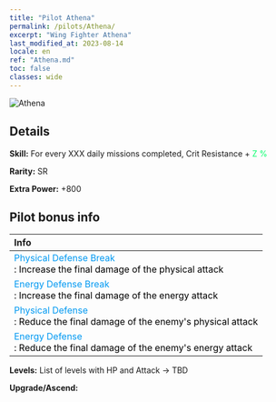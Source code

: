 ```yaml
---
title: "Pilot Athena"
permalink: /pilots/Athena/
excerpt: "Wing Fighter Athena"
last_modified_at: 2023-08-14
locale: en
ref: "Athena.md"
toc: false
classes: wide
---
```



 ![Athena](/images/pilots/aviator_piece_5004.png)

## Details

 **Skill:** For every XXX daily missions completed, Crit Resistance + <span style="color: #03ff6b">Z %</span><br/><span style="color: #000000;"></span> 

 **Rarity:** SR 

 **Extra Power:** +800 

## Pilot bonus info

  |  Info |
  |:------|
  | <span style="color: #0099f2">Physical Defense Break</span><br/><span style="color: #000000;">: Increase the final damage of the physical attack</span> |
  | <span style="color: #0099f2">Energy Defense Break</span><br/><span style="color: #000000;">: Increase the final damage of the energy attack</span> |
  | <span style="color: #0099f2">Physical Defense</span><br/><span style="color: #000000;">: Reduce the final damage of the enemy's physical attack</span> |
  | <span style="color: #0099f2">Energy Defense</span><br/><span style="color: #000000;">: Reduce the final damage of the enemy's energy attack</span> |

 **Levels:**  List of levels with HP and Attack -> TBD

 **Upgrade/Ascend:**  


